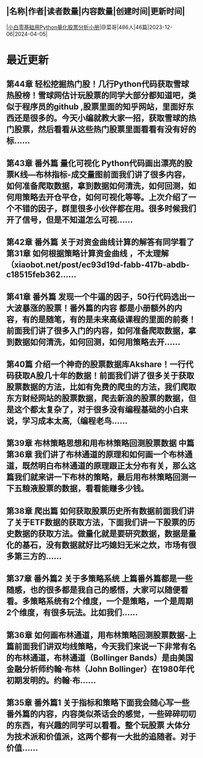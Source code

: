 |名称|作者|读者数量|内容数量|创建时间|更新时间|
---
|[小白零基础用Python量化股票分析小册](https://xiaobot.net/p/quant_v5?refer=0b133df9-27dc-423b-8101-639049001c13)|@菜哥|486人|46篇|2023-12-06|2024-04-05|

# 最近更新
## 第44章 轻松挖掘热门股！几行Python代码获取雪球热股榜！雪球网估计玩股票的同学大部分都知道吧，类似于程序员的github ,股票里面的知乎网站，里面好东西还是很多的。今天小编就教大家一招，获取雪球的热门股票，然后看看从这些热门股票里面看看有没有好的标......
## 第43章 番外篇 量化可视化 Python代码画出漂亮的股票K线—布林指标-成交量图前面我们讲了很多内容，如何准备爬取数据，拿到数据如何清洗，如何回测，如何用策略去开仓平仓，如何可视化等等。上次介绍了一个不错的因子，群里很多小伙伴都在用。很多时候我们开了信号，但是不知道怎么可视......
## 第42章 番外篇 关于对资金曲线计算的解答有同学看了第31章 如何根据策略计算资金曲线 ，不太理解（xiaobot.net/post/ec93d19d-fabb-417b-abdb-c18515feb362......
## 第41章 番外篇 发现一个牛逼的因子，50行代码选出一大波暴涨的股票！番外篇的内容 都是小册额外的内容，有的是随笔，有的是未来高级课程的里面的前奏！前面我们讲了很多入门的内容，如何准备爬取数据，拿到数据如何清洗，如何回测，如何用策略去开......
## 第40篇 介绍一个神奇的股票数据库Akshare！一行代码获取A股几十年的数据！前面我们讲了很多关于获取股票数据的方法，比如有免费的爬虫的方法，我们爬取东方财经网站的股票数据，爬去新浪的股票的数据，但是这个都太复杂了，对于很多没有编程基础的小白来说，学习成本太高,（编程老鸟......
## 第39章 布林策略思想和用布林策略回测股票数据 中篇第36章 我们讲了布林通道的原理和如何画一个布林通道，既然明白布林通道的原理跟正太分布有关，那么这篇我们就来讲一下布林的策略，最后用布林策略回测一下五粮液股票的数据，看看能赚多少钱。
## 第38章 爬出篇 如何获取股票历史所有数据前面我们讲了关于ETF数据的获取方法，下面我们讲一下股票的历史数据的获取方法。做量化就是要研究数据，数据是量化的基石，没有数据就好比巧媳妇无米之炊，市场有很多第三方的......
## 第37章 番外篇2 关于多策略系统 上篇番外篇都是一些随感，也的很多都是我自己的感悟，大家可以随便看看。多策略系统有2个维度，一个是策略，一个是周期2个维度，有很多玩法。比如我们......
## 第36章 如何画布林通道，用布林策略回测股票数据-上篇前面我们讲双均线策略，今天我们来说一下非常有名的布林通道，布林通道（Bollinger Bands）是由美国金融分析师约翰·布林（John Bollinger）在1980年代初期发明的。约翰·布......
## 第35章 番外篇1 关于指标和策略下面我会随心写一些番外篇的内容，内容类似茶话会的感觉，一些碎碎叨叨的东西，有兴趣的同学可以看看。整个玩股票 大体分为技术派和价值派，这两个都有一大批的追随者。对于价值......

